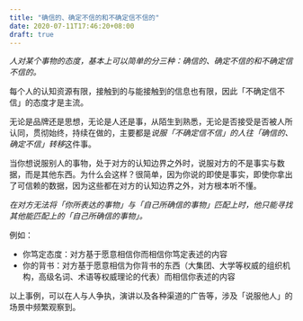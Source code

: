 ```yaml
---
title: "确信的、确定不信的和不确定信不信的"
date: 2020-07-11T17:46:20+08:00
draft: true
---
```


*人对某个事物的态度，基本上可以简单的分三种：确信的、确定不信的和不确定信不信的。*

每个人的认知资源有限，接触到的与能接触到的信息也有限，因此「不确定信不信」的态度才是主流。

无论是品牌还是思想，无论是人还是事，从陌生到熟悉，无论是否接受是否被人所认同，贯彻始终，持续在做的，主要都是*说服「不确定信不信」的人往「确信的、确定不信」转移*这件事。

当你想说服别人的事物，处于对方的认知边界之外时，说服对方的不是事实与数据，而是其他东西。为什么会这样？很简单，因为你说的即使是事实，即使你拿出了可信赖的数据，因为这些都在对方的认知边界之外，对方根本听不懂。

*在对方无法将「你所表达的事物」与「自己所确信的事物」匹配上时，他只能寻找其他能匹配上的「自己所确信的事物」。*

例如：
* 你笃定态度：对方基于愿意相信你而相信你笃定表述的内容
* 你的背书：对方基于愿意相信为你背书的东西（大集团、大学等权威的组织机构，高级名词、术语等权威理论的代表）而相信你表述的内容

以上事例，可以在人与人争执，演讲以及各种渠道的广告等，涉及「说服他人」的场景中频繁观察到。